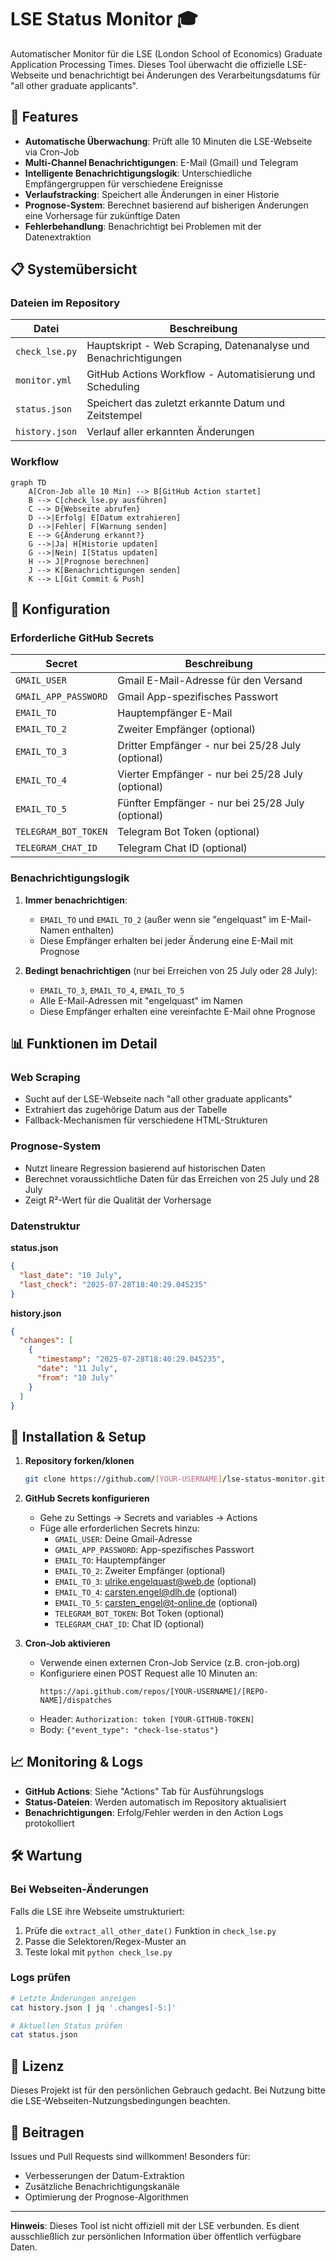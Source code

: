 # LSE Status Monitor 🎓

Automatischer Monitor für die LSE (London School of Economics) Graduate Application Processing Times. Dieses Tool überwacht die offizielle LSE-Webseite und benachrichtigt bei Änderungen des Verarbeitungsdatums für "all other graduate applicants".

## 🚀 Features

- **Automatische Überwachung**: Prüft alle 10 Minuten die LSE-Webseite via Cron-Job
- **Multi-Channel Benachrichtigungen**: E-Mail (Gmail) und Telegram
- **Intelligente Benachrichtigungslogik**: Unterschiedliche Empfängergruppen für verschiedene Ereignisse
- **Verlaufstracking**: Speichert alle Änderungen in einer Historie
- **Prognose-System**: Berechnet basierend auf bisherigen Änderungen eine Vorhersage für zukünftige Daten
- **Fehlerbehandlung**: Benachrichtigt bei Problemen mit der Datenextraktion

## 📋 Systemübersicht

### Dateien im Repository

| Datei | Beschreibung |
|-------|--------------|
| `check_lse.py` | Hauptskript - Web Scraping, Datenanalyse und Benachrichtigungen |
| `monitor.yml` | GitHub Actions Workflow - Automatisierung und Scheduling |
| `status.json` | Speichert das zuletzt erkannte Datum und Zeitstempel |
| `history.json` | Verlauf aller erkannten Änderungen |

### Workflow

```mermaid
graph TD
    A[Cron-Job alle 10 Min] --> B[GitHub Action startet]
    B --> C[check_lse.py ausführen]
    C --> D{Webseite abrufen}
    D -->|Erfolg| E[Datum extrahieren]
    D -->|Fehler| F[Warnung senden]
    E --> G{Änderung erkannt?}
    G -->|Ja| H[Historie updaten]
    G -->|Nein| I[Status updaten]
    H --> J[Prognose berechnen]
    J --> K[Benachrichtigungen senden]
    K --> L[Git Commit & Push]
```

## 🔧 Konfiguration

### Erforderliche GitHub Secrets

| Secret | Beschreibung |
|--------|--------------|
| `GMAIL_USER` | Gmail E-Mail-Adresse für den Versand |
| `GMAIL_APP_PASSWORD` | Gmail App-spezifisches Passwort |
| `EMAIL_TO` | Hauptempfänger E-Mail |
| `EMAIL_TO_2` | Zweiter Empfänger (optional) |
| `EMAIL_TO_3` | Dritter Empfänger - nur bei 25/28 July (optional) |
| `EMAIL_TO_4` | Vierter Empfänger - nur bei 25/28 July (optional) |
| `EMAIL_TO_5` | Fünfter Empfänger - nur bei 25/28 July (optional) |
| `TELEGRAM_BOT_TOKEN` | Telegram Bot Token (optional) |
| `TELEGRAM_CHAT_ID` | Telegram Chat ID (optional) |

### Benachrichtigungslogik

1. **Immer benachrichtigen**: 
   - `EMAIL_TO` und `EMAIL_TO_2` (außer wenn sie "engelquast" im E-Mail-Namen enthalten)
   - Diese Empfänger erhalten bei jeder Änderung eine E-Mail mit Prognose

2. **Bedingt benachrichtigen** (nur bei Erreichen von 25 July oder 28 July):
   - `EMAIL_TO_3`, `EMAIL_TO_4`, `EMAIL_TO_5`
   - Alle E-Mail-Adressen mit "engelquast" im Namen
   - Diese Empfänger erhalten eine vereinfachte E-Mail ohne Prognose

## 📊 Funktionen im Detail

### Web Scraping
- Sucht auf der LSE-Webseite nach "all other graduate applicants"
- Extrahiert das zugehörige Datum aus der Tabelle
- Fallback-Mechanismen für verschiedene HTML-Strukturen

### Prognose-System
- Nutzt lineare Regression basierend auf historischen Daten
- Berechnet voraussichtliche Daten für das Erreichen von 25 July und 28 July
- Zeigt R²-Wert für die Qualität der Vorhersage

### Datenstruktur

**status.json**
```json
{
  "last_date": "10 July",
  "last_check": "2025-07-28T18:40:29.045235"
}
```

**history.json**
```json
{
  "changes": [
    {
      "timestamp": "2025-07-28T18:40:29.045235",
      "date": "11 July",
      "from": "10 July"
    }
  ]
}
```

## 🚀 Installation & Setup

1. **Repository forken/klonen**
   ```bash
   git clone https://github.com/[YOUR-USERNAME]/lse-status-monitor.git
   ```

2. **GitHub Secrets konfigurieren**
   - Gehe zu Settings → Secrets and variables → Actions
   - Füge alle erforderlichen Secrets hinzu:
     - `GMAIL_USER`: Deine Gmail-Adresse
     - `GMAIL_APP_PASSWORD`: App-spezifisches Passwort
     - `EMAIL_TO`: Hauptempfänger
     - `EMAIL_TO_2`: Zweiter Empfänger (optional)
     - `EMAIL_TO_3`: ulrike.engelquast@web.de (optional)
     - `EMAIL_TO_4`: carsten.engel@dlh.de (optional)
     - `EMAIL_TO_5`: carsten_engel@t-online.de (optional)
     - `TELEGRAM_BOT_TOKEN`: Bot Token (optional)
     - `TELEGRAM_CHAT_ID`: Chat ID (optional)

3. **Cron-Job aktivieren**
   - Verwende einen externen Cron-Job Service (z.B. cron-job.org)
   - Konfiguriere einen POST Request alle 10 Minuten an:
     ```
     https://api.github.com/repos/[YOUR-USERNAME]/[REPO-NAME]/dispatches
     ```
   - Header: `Authorization: token [YOUR-GITHUB-TOKEN]`
   - Body: `{"event_type": "check-lse-status"}`

## 📈 Monitoring & Logs

- **GitHub Actions**: Siehe "Actions" Tab für Ausführungslogs
- **Status-Dateien**: Werden automatisch im Repository aktualisiert
- **Benachrichtigungen**: Erfolg/Fehler werden in den Action Logs protokolliert

## 🛠️ Wartung

### Bei Webseiten-Änderungen
Falls die LSE ihre Webseite umstrukturiert:
1. Prüfe die `extract_all_other_date()` Funktion in `check_lse.py`
2. Passe die Selektoren/Regex-Muster an
3. Teste lokal mit `python check_lse.py`

### Logs prüfen
```bash
# Letzte Änderungen anzeigen
cat history.json | jq '.changes[-5:]'

# Aktuellen Status prüfen
cat status.json
```

## 📝 Lizenz

Dieses Projekt ist für den persönlichen Gebrauch gedacht. Bei Nutzung bitte die LSE-Webseiten-Nutzungsbedingungen beachten.

## 🤝 Beitragen

Issues und Pull Requests sind willkommen! Besonders für:
- Verbesserungen der Datum-Extraktion
- Zusätzliche Benachrichtigungskanäle
- Optimierung der Prognose-Algorithmen

---

**Hinweis**: Dieses Tool ist nicht offiziell mit der LSE verbunden. Es dient ausschließlich zur persönlichen Information über öffentlich verfügbare Daten.
